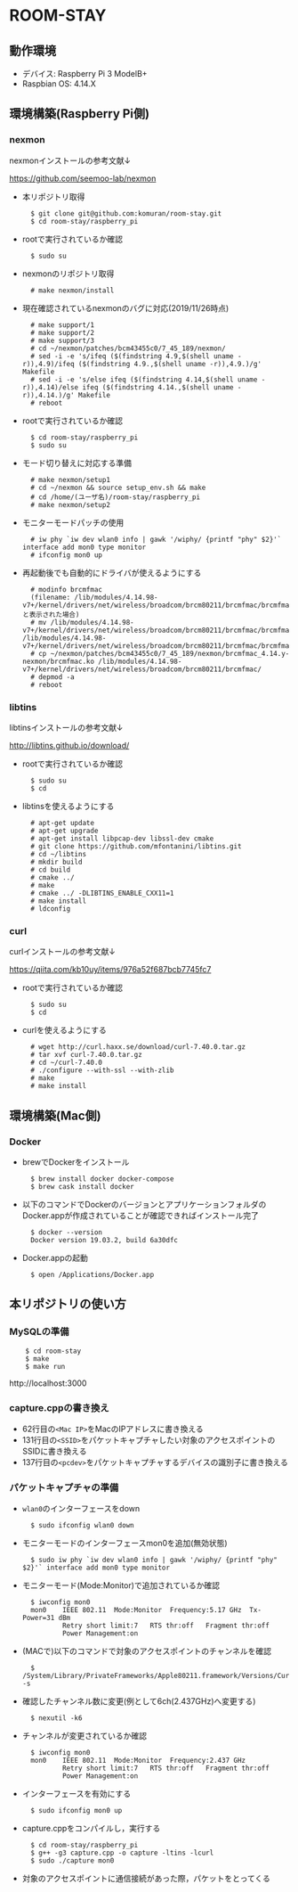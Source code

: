 # ROOM-STAY

## 動作環境

- デバイス: Raspberry Pi 3 ModelB+
- Raspbian OS: 4.14.X

## 環境構築(Raspberry Pi側)

### nexmon

nexmonインストールの参考文献↓

https://github.com/seemoo-lab/nexmon

- 本リポジトリ取得

        $ git clone git@github.com:komuran/room-stay.git
        $ cd room-stay/raspberry_pi

- rootで実行されているか確認

        $ sudo su

- nexmonのリポジトリ取得

        # make nexmon/install

- 現在確認されているnexmonのバグに対応(2019/11/26時点)

        # make support/1
        # make support/2
        # make support/3
        # cd ~/nexmon/patches/bcm43455c0/7_45_189/nexmon/
        # sed -i -e 's/ifeq ($(findstring 4.9,$(shell uname -r)),4.9)/ifeq ($(findstring 4.9.,$(shell uname -r)),4.9.)/g' Makefile
        # sed -i -e 's/else ifeq ($(findstring 4.14,$(shell uname -r)),4.14)/else ifeq ($(findstring 4.14.,$(shell uname -r)),4.14.)/g' Makefile
        # reboot

- rootで実行されているか確認

        $ cd room-stay/raspberry_pi
        $ sudo su

- モード切り替えに対応する準備

        # make nexmon/setup1
        # cd ~/nexmon && source setup_env.sh && make 
        # cd /home/(ユーザ名)/room-stay/raspberry_pi
        # make nexmon/setup2

- モニターモードパッチの使用

        # iw phy `iw dev wlan0 info | gawk '/wiphy/ {printf "phy" $2}'` interface add mon0 type monitor
        # ifconfig mon0 up

- 再起動後でも自動的にドライバが使えるようにする
        
        # modinfo brcmfmac 
        (filename: /lib/modules/4.14.98-v7+/kernel/drivers/net/wireless/broadcom/brcm80211/brcmfmac/brcmfmac.ko と表示された場合)
        # mv /lib/modules/4.14.98-v7+/kernel/drivers/net/wireless/broadcom/brcm80211/brcmfmac/brcmfmac.ko /lib/modules/4.14.98-v7+/kernel/drivers/net/wireless/broadcom/brcm80211/brcmfmac/brcmfmac.ko.orig
        # cp ~/nexmon/patches/bcm43455c0/7_45_189/nexmon/brcmfmac_4.14.y-nexmon/brcmfmac.ko /lib/modules/4.14.98-v7+/kernel/drivers/net/wireless/broadcom/brcm80211/brcmfmac/
        # depmod -a
        # reboot

### libtins

libtinsインストールの参考文献↓

http://libtins.github.io/download/

- rootで実行されているか確認

        $ sudo su
        $ cd

- libtinsを使えるようにする

        # apt-get update
        # apt-get upgrade
        # apt-get install libpcap-dev libssl-dev cmake
        # git clone https://github.com/mfontanini/libtins.git
        # cd ~/libtins
        # mkdir build
        # cd build
        # cmake ../
        # make
        # cmake ../ -DLIBTINS_ENABLE_CXX11=1
        # make install
        # ldconfig

### curl

curlインストールの参考文献↓

https://qiita.com/kb10uy/items/976a52f687bcb7745fc7

- rootで実行されているか確認

        $ sudo su
        $ cd

- curlを使えるようにする

        # wget http://curl.haxx.se/download/curl-7.40.0.tar.gz
        # tar xvf curl-7.40.0.tar.gz
        # cd ~/curl-7.40.0
        # ./configure --with-ssl --with-zlib
        # make
        # make install

<!---
### ruby

        $ sudo apt-get update
        $ sudo apt-get upgrade
        $ sudo apt-get install rbenv
        $ echo 'export PATH="$HOME/.rbenv/bin:$PATH"' >> ~/.bashrc
        $ echo 'eval "$(rbenv init -)"' >> ~/.bashrc
        $ git clone https://github.com/rbenv/ruby-build.git ~/.rbenv/plugins/ruby-build
        $ rbenv install 2.6.2
        $ rbenv global 2.6.2

### Rails&MySQL

        $ sudo apt-get update
        $ sudo apt-get upgrade
        $ sudo apt-get install nodejs mysql-server
        $ cd room-stay
        $ gem install bundler
        $ rbenv rehash
        $ gem install rails
        $ rbenv rehash
        $ bundle install

- `$ bundle install`がうまく通らない場合`Gemfile.lock`を削除する
--->

## 環境構築(Mac側)

### Docker

- brewでDockerをインストール

        $ brew install docker docker-compose
        $ brew cask install docker

- 以下のコマンドでDockerのバージョンとアプリケーションフォルダのDocker.appが作成されていることが確認できればインストール完了

        $ docker --version
        Docker version 19.03.2, build 6a30dfc

- Docker.appの起動

        $ open /Applications/Docker.app

## 本リポジトリの使い方

### MySQLの準備

        $ cd room-stay
        $ make
        $ make run

http://localhost:3000

### capture.cppの書き換え

- 62行目の`<Mac IP>`をMacのIPアドレスに書き換える
- 131行目の`<SSID>`をパケットキャプチャしたい対象のアクセスポイントのSSIDに書き換える
- 137行目の`<pcdev>`をパケットキャプチャするデバイスの識別子に書き換える

### パケットキャプチャの準備

- `wlan0`のインターフェースをdown

        $ sudo ifconfig wlan0 down

- モニターモードのインターフェースmon0を追加(無効状態)
    
        $ sudo iw phy `iw dev wlan0 info | gawk '/wiphy/ {printf "phy" $2}'` interface add mon0 type monitor

- モニターモード(Mode:Monitor)で追加されているか確認
    
        $ iwconfig mon0
        mon0    IEEE 802.11  Mode:Monitor  Frequency:5.17 GHz  Tx-Power=31 dBm
                Retry short limit:7   RTS thr:off   Fragment thr:off
                Power Management:on

- (MACで)以下のコマンドで対象のアクセスポイントのチャンネルを確認

        $ /System/Library/PrivateFrameworks/Apple80211.framework/Versions/Current/Resources/airport -s

- 確認したチャンネル数に変更(例として6ch(2.437GHz)へ変更する)
    
        $ nexutil -k6

- チャンネルが変更されているか確認
    
        $ iwconfig mon0
        mon0    IEEE 802.11  Mode:Monitor  Frequency:2.437 GHz
                Retry short limit:7   RTS thr:off   Fragment thr:off
                Power Management:on
    
- インターフェースを有効にする
    
        $ sudo ifconfig mon0 up

- capture.cppをコンパイルし，実行する

        $ cd room-stay/raspberry_pi
        $ g++ -g3 capture.cpp -o capture -ltins -lcurl
        $ sudo ./capture mon0

- 対象のアクセスポイントに通信接続があった際，パケットをとってくる
